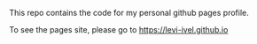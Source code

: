 This repo contains the code for my personal github pages profile. 

To see the pages site, please go to https://levi-ivel.github.io
